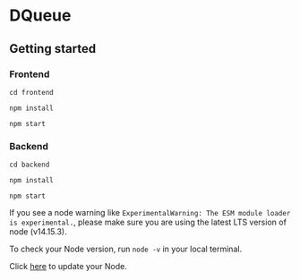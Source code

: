 # DQueue

## Getting started

### Frontend

`cd frontend`

`npm install`

`npm start`

### Backend

`cd backend`

`npm install`

`npm start`

If you see a node warning like `ExperimentalWarning: The ESM module loader is experimental.`, please make sure you are using the latest LTS version of node (v14.15.3). 

To check your Node version, run `node -v` in your local terminal.

Click [here](https://nodejs.org/en/download/) to update your Node.
